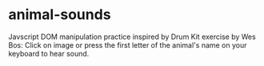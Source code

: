 # animal-sounds
Javscript DOM manipulation practice inspired by Drum Kit exercise by Wes Bos:
Click on image or press the first letter of the animal's name on your keyboard to hear sound.
